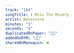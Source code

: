 ```yaml
---
track: "184"
songTitle: I Miss The Misery
artist: Halestorm
minutes: "3"
seconds: "4"
duplicatedOnPaper: "👍🏻"
addedOnRYM: "👍🏻"
sharedOnMonoquin: ❌
---
```

